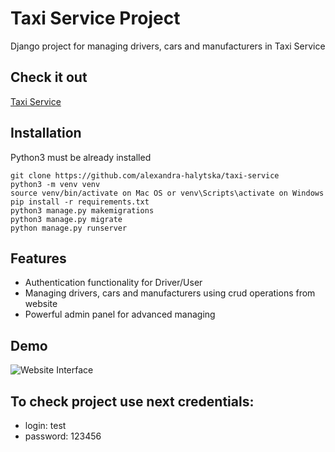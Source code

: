 ﻿# Taxi Service Project

Django project for managing drivers, cars and manufacturers in Taxi Service

## Check it out

[Taxi Service](http://3.120.51.40:8000/)

## Installation

Python3 must be already installed

```shell
git clone https://github.com/alexandra-halytska/taxi-service
python3 -m venv venv
source venv/bin/activate on Mac OS or venv\Scripts\activate on Windows
pip install -r requirements.txt
python3 manage.py makemigrations
python3 manage.py migrate
python manage.py runserver
```

## Features

* Authentication functionality for Driver/User
* Managing drivers, cars and manufacturers using crud operations from website
* Powerful admin panel for advanced managing

## Demo

![Website Interface](site.png)

## To check project use next credentials:
* login: test
* password: 123456
